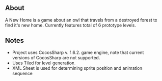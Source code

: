 <h2> About </h2>
A New Home is a game about an owl that travels from a destroyed forest to find it's new home. 
Currently features total of 6 prototype levels. 


<h2> Notes </h2>
<ul>
  <li>Project uses CocosSharp v. 1.6.2. game engine, note that current versions of CocosSharp are not supported.</li>
  <li> Uses <a ="https://www.mapeditor.org/">Tiled</a> for level generation.</li>
  <li> XML Sheet is used for determining sprite position and animation sequence</li>
</ul>
